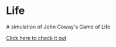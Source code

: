# Life
A simulation of John Coway's Game of Life

[Click here to check it out](https://harjotg.github.io/Life/)
